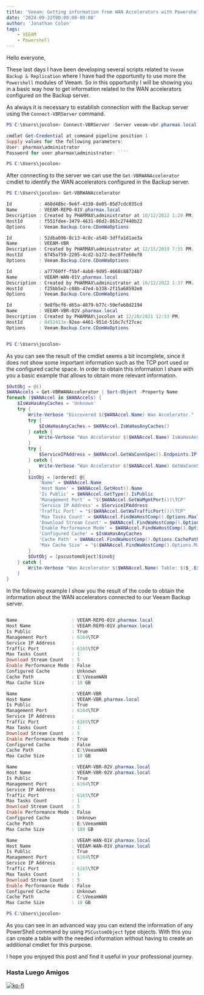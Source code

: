 ```yaml
---
title: 'Veeam: Getting information from WAN Accelerators with Powershell'
date: '2024-09-22T00:00:00-00:00'
author: 'Jonathan Colon'
tags:
    - VEEAM
    - Powershell
---
```


Hello everyone,

These last days I have been developing several scripts related to `Veeam Backup & Replication` where I have had the opportunity to use more the `Powershell` modules of Veeam. So in this opportunity I will be showing you in a basic way how to get information related to the WAN accelerators configured on the Backup server.

As always it is necessary to establish connection with the Backup server using the `Connect-VBRServer` command.

```powershell
PS C:\Users\jocolon> Connect-VBRServer -Server veeam-vbr.pharmax.local -Credential (Get-Credential)

cmdlet Get-Credential at command pipeline position 1
Supply values for the following parameters:
User: pharmax\administrator
Password for user pharmax\administrator: ````

PS C:\Users\jocolon> 
```

After connecting to the server we can use the `Get-VBRWANAccelerator` cmdlet to identify the WAN accelerators configured in the Backup server.

```powershell
PS C:\Users\jocolon> Get-VBRWANAccelerator                                           

Id          : 460d48bc-9e6f-4330-8e05-05d7cdc035cd
Name        : VEEAM-REPO-01V.pharmax.local
Description : Created by PHARMAX\administrator at 10/12/2022 1:20 PM.
HostId      : f551fdee-3479-4631-86d2-863c27440b22
Options     : Veeam.Backup.Core.CDomWaOptions

Id          : 52dba096-8c13-4c8c-a548-3dffa1d1ae3a
Name        : VEEAM-VBR
Description : Created by PHARMAX\administrator at 12/15/2019 7:55 PM.
HostId      : 6745a759-2205-4cd2-b172-8ec8f7e60ef8
Options     : Veeam.Backup.Core.CDomWaOptions

Id          : a77760ff-f5bf-4ab0-9d95-4668c88724b7
Name        : VEEAM-WAN-01V.pharmax.local
Description : Created by PHARMAX\administrator at 10/12/2022 1:37 PM.
HostId      : f25bb5e2-c08b-47e4-b338-2f15a68592e8
Options     : Veeam.Backup.Core.CDomWaOptions

Id          : 9e8fbcf6-d65a-4079-b77c-50efe60d2194
Name        : VEEAM-VBR-02V.pharmax.local
Description : Created by PHARMAX\jocolon at 12/20/2021 12:53 PM.
HostId      : 8452413e-92ee-4461-951d-516c7cf27cec
Options     : Veeam.Backup.Core.CDomWaOptions


PS C:\Users\jocolon> 
```

As you can see the result of the cmdlet seems a bit incomplete, since it does not show some important information such as the TCP port used or the configured cache space. In order to obtain this information I share with you a basic example that allows to obtain more relevant information.

```powershell
$OutObj = @()
$WANAccels = Get-VBRWANAccelerator | Sort-Object -Property Name
foreach ($WANAccel in $WANAccels) {
    $IsWaHasAnyCaches = 'Unknown'
    try {
        Write-Verbose "Discovered $($WANAccel.Name) Wan Accelerator."
        try {
            $IsWaHasAnyCaches = $WANAccel.IsWaHasAnyCaches()
        } catch {
            Write-Verbose "Wan Accelerator $($WANAccel.Name) IsWaHasAnyCaches() Item: $($_.Exception.Message)"
        }
        try {
            $ServiceIPAddress = $WANAccel.GetWaConnSpec().Endpoints.IP -join ", "
        } catch {
            Write-Verbose "Wan Accelerator $($WANAccel.Name) GetWaConnSpec() Item: $($_.Exception.Message)"
        }
        $inObj = [ordered] @{
            'Name' = $WANAccel.Name
            'Host Name' = $WANAccel.GetHost().Name
            'Is Public' = $WANAccel.GetType().IsPublic
            'Management Port' = "$($WANAccel.GetWaMgmtPort())\TCP"
            'Service IP Address' = $ServiceIPAddress
            'Traffic Port' = "$($WANAccel.GetWaTrafficPort())\TCP"
            'Max Tasks Count' = $WANAccel.FindWaHostComp().Options.MaxTasksCount
            'Download Stream Count' = $WANAccel.FindWaHostComp().Options.DownloadStreamCount
            'Enable Performance Mode' = $WANAccel.FindWaHostComp().Options.EnablePerformanceMode
            'Configured Cache' = $IsWaHasAnyCaches
            'Cache Path' = $WANAccel.FindWaHostComp().Options.CachePath
            'Max Cache Size' = "$($WANAccel.FindWaHostComp().Options.MaxCacheSize) $($WANAccel.FindWaHostComp().Options.SizeUnit)"
        }
        $OutObj = [pscustomobject]$inobj
    } catch {
        Write-Verbose "Wan Accelerator $($WANAccel.Name) Table: $($_.Exception.Message)"
    }
}
```

In the following example I show you the result of the code to obtain the information about the WAN accelerators connected to our Veeam Backup server.

```powershell

Name                    : VEEAM-REPO-01V.pharmax.local
Host Name               : VEEAM-REPO-01V.pharmax.local
Is Public               : True
Management Port         : 6164\TCP
Service IP Address      :
Traffic Port            : 6165\TCP
Max Tasks Count         : 1
Download Stream Count   : 5
Enable Performance Mode : False
Configured Cache        : Unknown
Cache Path              : E:\VeeamWAN
Max Cache Size          : 10 GB

Name                    : VEEAM-VBR
Host Name               : VEEAM-VBR.pharmax.local
Is Public               : True
Management Port         : 6164\TCP
Service IP Address      :
Traffic Port            : 6165\TCP
Max Tasks Count         : 1
Download Stream Count   : 5
Enable Performance Mode : True
Configured Cache        : False
Cache Path              : E:\VeeamWAN
Max Cache Size          : 10 GB

Name                    : VEEAM-VBR-02V.pharmax.local
Host Name               : VEEAM-VBR-02V.pharmax.local
Is Public               : True
Management Port         : 6164\TCP
Service IP Address      :
Traffic Port            : 6165\TCP
Max Tasks Count         : 1
Download Stream Count   : 5
Enable Performance Mode : False
Configured Cache        : Unknown
Cache Path              : E:\VeeamWAN
Max Cache Size          : 100 GB

Name                    : VEEAM-WAN-01V.pharmax.local
Host Name               : VEEAM-WAN-01V.pharmax.local
Is Public               : True
Management Port         : 6164\TCP
Service IP Address      :
Traffic Port            : 6165\TCP
Max Tasks Count         : 1
Download Stream Count   : 5
Enable Performance Mode : False
Configured Cache        : Unknown
Cache Path              : C:\VeeamWAN
Max Cache Size          : 10 GB

PS C:\Users\jocolon> 
```

As you can see in an advanced way you can extend the information of any PowerShell command by using `PSCustomObject` type objects. With this you can create a table with the needed information without having to create an additional cmdlet for this purpose.

I hope you enjoyed this post and find it useful in your professional journey.

### Hasta Luego Amigos

[![ko-fi](https://ko-fi.com/img/githubbutton_sm.svg)](https://ko-fi.com/F1F8DEV80)
